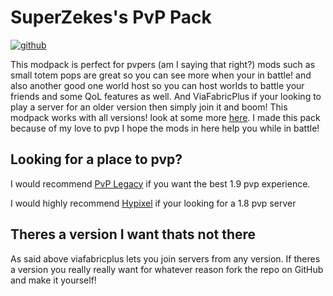 # SuperZekes's PvP Pack

<a href="https://modrinth.com/modpack/superzekes-pvp"><img alt="github" src="https://cdn.jsdelivr.net/npm/@intergrav/devins-badges@3/assets/cozy/available/modrinth_vector.svg"></a>

This modpack is perfect for pvpers (am I saying that right?) mods such as small totem pops are great so you can see more when your in battle! and also another good one world host so you can host worlds to battle your friends and some QoL features as well. And ViaFabricPlus if your looking to play a server for an older version then simply join it and boom! This modpack works with all versions! look at some more <a href="https://modrinth.com/modpack/superzekes-pvp/gallery">here</a>. I made this pack because of my love to pvp I hope the mods in here help you while in battle!

## Looking for a place to pvp?
I would recommend <a href="https://pvplegacy.net/">PvP Legacy</a> if you want the best 1.9 pvp experience.

I would highly recommend <a href="https://hypixel.net/">Hypixel</a> if your looking for a 1.8 pvp server

## Theres a version I want thats not there
As said above viafabricplus lets you join servers from any version.
If theres a version you really really want for whatever reason fork the repo on GitHub and make it yourself!
